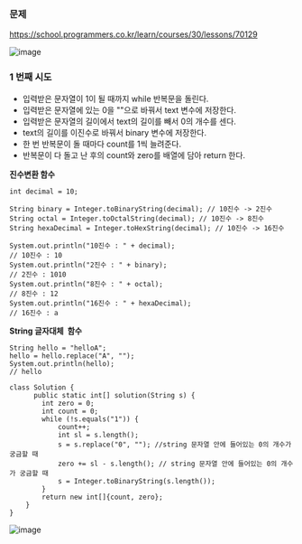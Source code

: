 ### **문제**         

https://school.programmers.co.kr/learn/courses/30/lessons/70129

![image](https://github.com/sunwon12/Today-I-Learn/assets/92251131/c2a6def1-15cb-497a-a5ec-4b49e52bfea4)

### **1 번째 시도**   

-   입력받은 문자열이 1이 될 때까지 while 반복문을 돌린다.
-   입력받은 문자열에 있는 0을 ""으로 바꿔서 text 변수에 저장한다.
-   입력받은 문자열의 길이에서 text의 길이를 빼서 0의 개수를 센다. 
-   text의 길이를 이진수로 바꿔서 binary 변수에 저장한다.
-   한 번 반복문이 돌 때마다 count를 1씩 늘려준다.
-   반복문이 다 돌고 난 후의 count와 zero를 배열에 담아 return 한다.

**진수변환 함수**

```
int decimal = 10;

String binary = Integer.toBinaryString(decimal); // 10진수 -> 2진수
String octal = Integer.toOctalString(decimal); // 10진수 -> 8진수
String hexaDecimal = Integer.toHexString(decimal); // 10진수 -> 16진수

System.out.println("10진수 : " + decimal);
// 10진수 : 10
System.out.println("2진수 : " + binary);
// 2진수 : 1010
System.out.println("8진수 : " + octal);
// 8진수 : 12
System.out.println("16진수 : " + hexaDecimal);
// 16진수 : a
```

**String 글자대체  함수**

```
String hello = "helloA";
hello = hello.replace("A", "");
System.out.println(hello);
// hello
```

```
class Solution {
      public static int[] solution(String s) {
        int zero = 0;
        int count = 0;
        while (!s.equals("1")) {
            count++;
            int sl = s.length();
            s = s.replace("0", ""); //string 문자열 안에 들어있는 0의 개수가 궁금할 때
            zero += sl - s.length(); // string 문자열 안에 들어있는 0의 개수가 궁금할 때
            s = Integer.toBinaryString(s.length());
        }
        return new int[]{count, zero};
    }
}
```

![image](https://github.com/sunwon12/Today-I-Learn/assets/92251131/3012bb76-e1c0-4515-9b7e-71729a6e0a4f)
